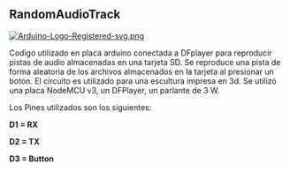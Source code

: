 ## RandomAudioTrack

[![Arduino-Logo-Registered-svg.png](https://i.postimg.cc/W1FPZ7Dj/Arduino-Logo-Registered-svg.png)](https://postimg.cc/rDkbXxCY)

Codigo utilizado en placa arduino conectada a DFplayer para reproducir pistas de audio almacenadas en una tarjeta SD. Se reproduce una pista de forma aleatoria de los archivos almacenados en la tarjeta al presionar un boton. 
El circuito es utilizado para una escultura impresa en 3d.
Se utilizó una placa NodeMCU v3, un DFPlayer, un parlante de 3 W.

Los Pines utilizados son los siguientes:

**D1 = RX**

**D2 = TX**

**D3 = Button**


